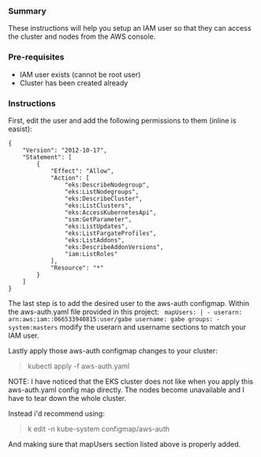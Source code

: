 ### Summary

These instructions will help you setup an IAM user so that they can access the cluster and nodes
from the AWS console.

### Pre-requisites
- IAM user exists (cannot be root user)
- Cluster has been created already

### Instructions

First, edit the user and add the following permissions to them (inline is easist):
```
{
    "Version": "2012-10-17",
    "Statement": [
        {
            "Effect": "Allow",
            "Action": [
                "eks:DescribeNodegroup",
                "eks:ListNodegroups",
                "eks:DescribeCluster",
                "eks:ListClusters",
                "eks:AccessKubernetesApi",
                "ssm:GetParameter",
                "eks:ListUpdates",
                "eks:ListFargateProfiles",
                "eks:ListAddons",
                "eks:DescribeAddonVersions",
                "iam:ListRoles"
            ],
            "Resource": "*"
        }
    ]
}
```
The last step is to add the desired user to the aws-auth configmap. Within the aws-auth.yaml file 
provided in this project:
``  mapUsers: |
    - userarn: arn:aws:iam::066533940815:user/gabe
      username: gabe
      groups:
        - system:masters
``
modify the userarn and username sections to match your IAM user.

Lastly apply those aws-auth configmap changes to your cluster:
> kubectl apply -f aws-auth.yaml

NOTE: I have noticed that the EKS cluster does not like when you apply this aws-auth.yaml config map
directly. The nodes become unavailable and I have to tear down the whole cluster.

Instead i'd recommend using:
> k edit -n kube-system configmap/aws-auth

And making sure that mapUsers section listed above is properly added.
